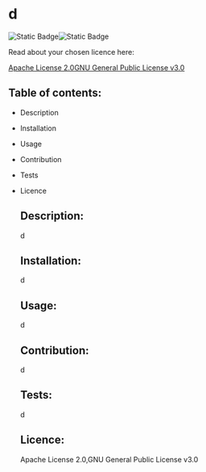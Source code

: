 # d
  ![Static Badge](https://img.shields.io/badge/Licence-Apache_licence--2.0-blue)![Static Badge](https://img.shields.io/badge/Licence-GNU_General_Public_Licence--v3.0-blue)
  
Read about your chosen licence here:
  
[Apache License 2.0](https://opensource.org/license/apache-2-0/)[GNU General Public License v3.0](https://opensource.org/license/gpl-3-0/)
  ## Table of contents:
  
- Description
  
- Installation
  
- Usage
  
- Contribution
  
- Tests
  
- Licence
  ## Description:
  d
  ## Installation:
  d
  ## Usage:
  d
  ## Contribution:
  d
  ## Tests:
  d
  ## Licence:
  Apache License 2.0,GNU General Public License v3.0
  